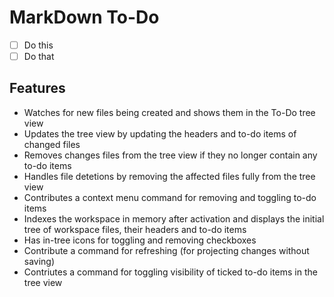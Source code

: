 # MarkDown To-Do

- [ ] Do this
- [ ] Do that

## Features

- Watches for new files being created and shows them in the To-Do tree view
- Updates the tree view by updating the headers and to-do items of changed files
- Removes changes files from the tree view if they no longer contain any to-do items
- Handles file detetions by removing the affected files fully from the tree view
- Contributes a context menu command for removing and toggling to-do items
- Indexes the workspace in memory after activation and displays the initial tree of workspace files, their headers and to-do items
- Has in-tree icons for toggling and removing checkboxes
- Contribute a command for refreshing (for projecting changes without saving)
- Contriutes a command for toggling visibility of ticked to-do items in the tree view
